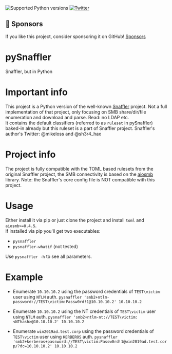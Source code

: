 ![Supported Python versions](https://img.shields.io/badge/python-3.7+-blue.svg) [![Twitter](https://img.shields.io/twitter/follow/skelsec?label=skelsec&style=social)](https://twitter.com/intent/follow?screen_name=skelsec)

## :triangular_flag_on_post: Sponsors

If you like this project, consider sponsoring it on GitHub! [Sponsors](https://github.com/sponsors/skelsec/)

# pySnaffler

Snaffler, but in Python

# Important info
This project is a Python version of the well-known [Snaffler](https://github.com/SnaffCon/Snaffler) project. Not a full implementation of that project, only focusing on SMB share/dir/file enumeration and download and parse. Read: no LDAP etc.  
It contains the default classifiers (referred to as `ruleset` in pySnaffler) baked-in already but this ruleset is a part of Snaffler project.
Snaffler's author's Twitter: @mikeloss and @sh3r4_hax  

# Project info
The project is fully compatible with the TOML based rulesets from the original Snaffler project, the SMB connectivity is based on the [aiosmb](https://github.com/skelsec/aiosmb) library. Note: the Snaffler's core config file is NOT compatible with this project.

# Usage
Either install it via pip or just clone the project and install `toml` and `aiosmb>=0.4.5`.  
If installed via pip you'll get two executables: 
- `pysnaffler`
- `pysnaffler-whatif` (not tested)
  
Use `pysnaffler -h` to see all parameters.
# Example
- Enumerate `10.10.10.2` using the password credentials of `TEST\victim` user using `NTLM` auth.
`pysnaffler 'smb2+ntlm-password://TEST\victim:Passw0rd!1@10.10.10.2' 10.10.10.2`
  
- Enumerate `10.10.10.2` using the NT credentials of `TEST\victim` user using `NTLM` auth.
`pysnaffler 'smb2+ntlm-nt://TEST\victim:<NThash>@10.10.10.2' 10.10.10.2`
  
- Enumerate `win2019ad.test.corp` using the password credentials of `TEST\victim` user using `KERBEROS` auth.
`pysnaffler 'smb2+kerberos+password://TEST\victim:Passw0rd!1@win2019ad.test.corp/?dc=10.10.10.2' 10.10.10.2`

